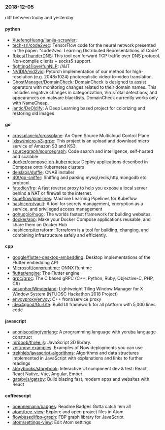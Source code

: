 ### 2018-12-05
diff between today and yesterday

#### python
* [XuefengHuang/lianjia-scrawler](https://github.com/XuefengHuang/lianjia-scrawler): 
* [tech-srl/code2vec](https://github.com/tech-srl/code2vec): TensorFlow code for the neural network presented in the paper: "code2vec: Learning Distributed Representations of Code"
* [fbkcs/ThunderDNS](https://github.com/fbkcs/ThunderDNS): This tool can forward TCP traffic over DNS protocol. Non-compile clients + socks5 support.
* [fighting41love/funNLP](https://github.com/fighting41love/funNLP): //&IT
* [NVIDIA/vid2vid](https://github.com/NVIDIA/vid2vid): Pytorch implementation of our method for high-resolution (e.g. 2048x1024) photorealistic video-to-video translation.
* [GhostManager/DomainCheck](https://github.com/GhostManager/DomainCheck): DomainCheck is designed to assist operators with monitoring changes related to their domain names. This includes negative changes in categorization, VirusTotal detections, and appearances on malware blacklists. DomainCheck currently works only with NameCheap.
* [jantic/DeOldify](https://github.com/jantic/DeOldify): A Deep Learning based project for colorizing and restoring old images

#### go
* [crossplaneio/crossplane](https://github.com/crossplaneio/crossplane): An Open Source Multicloud Control Plane
* [lxlxw/micro-s3-grpc](https://github.com/lxlxw/micro-s3-grpc): This project is an upload and download micro service of Amazon S3 and KS3.
* [sourcegraph/sourcegraph](https://github.com/sourcegraph/sourcegraph): Code search and intelligence, self-hosted and scalable
* [docker/compose-on-kubernetes](https://github.com/docker/compose-on-kubernetes): Deploy applications described in Compose onto Kubernetes clusters
* [deislabs/duffle](https://github.com/deislabs/duffle): CNAB installer
* [40t/go-sniffer](https://github.com/40t/go-sniffer): Sniffing and parsing mysql,redis,http,mongodb etc protocol. 
* [fatedier/frp](https://github.com/fatedier/frp): A fast reverse proxy to help you expose a local server behind a NAT or firewall to the internet.
* [kubeflow/pipelines](https://github.com/kubeflow/pipelines): Machine Learning Pipelines for Kubeflow
* [hashicorp/vault](https://github.com/hashicorp/vault): A tool for secrets management, encryption as a service, and privileged access management
* [gohugoio/hugo](https://github.com/gohugoio/hugo): The worlds fastest framework for building websites.
* [docker/app](https://github.com/docker/app): Make your Docker Compose applications reusable, and share them on Docker Hub
* [hashicorp/terraform](https://github.com/hashicorp/terraform): Terraform is a tool for building, changing, and combining infrastructure safely and efficiently.

#### cpp
* [google/flutter-desktop-embedding](https://github.com/google/flutter-desktop-embedding): Desktop implementations of the Flutter embedding API
* [Microsoft/onnxruntime](https://github.com/Microsoft/onnxruntime): ONNX Runtime
* [flutter/engine](https://github.com/flutter/engine): The Flutter engine
* [grpc/grpc](https://github.com/grpc/grpc): The C based gRPC (C++, Python, Ruby, Objective-C, PHP, C#)
* [aesophor/Wmderland](https://github.com/aesophor/Wmderland):  Lightweight Tiling Window Manager for X Window System (NTUOSC Hackathon 2018 Project)
* [envoyproxy/envoy](https://github.com/envoyproxy/envoy): C++ front/service proxy
* [idea4good/GuiLite](https://github.com/idea4good/GuiLite): Build UI framework for all platform with 5,000 lines code

#### javascript
* [anoniscoding/yorlang](https://github.com/anoniscoding/yorlang): A programming language with yoruba language construct
* [mrdoob/three.js](https://github.com/mrdoob/three.js): JavaScript 3D library.
* [zeit/now-examples](https://github.com/zeit/now-examples): Examples of Now deployments you can use
* [trekhleb/javascript-algorithms](https://github.com/trekhleb/javascript-algorithms):  Algorithms and data structures implemented in JavaScript with explanations and links to further readings
* [storybooks/storybook](https://github.com/storybooks/storybook): Interactive UI component dev & test: React, React Native, Vue, Angular, Ember
* [gatsbyjs/gatsby](https://github.com/gatsbyjs/gatsby): Build blazing fast, modern apps and websites with React

#### coffeescript
* [boennemann/badges](https://github.com/boennemann/badges):  Readme Badges  Gotta catch 'em all
* [atom/tree-view](https://github.com/atom/tree-view):  Explore and open project files in Atom
* [flowbased/fbp-graph](https://github.com/flowbased/fbp-graph): FBP graph library for JavaScript
* [atom/settings-view](https://github.com/atom/settings-view):  Edit Atom settings
